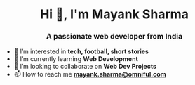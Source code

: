 <h1 align="center">Hi 👋, I'm Mayank Sharma</h1>
<h3 align="center">A passionate web developer from India</h3>

- 👀 I’m interested in **tech, football, short stories**
- 🌱 I’m currently learning **Web Development**
- 💞️ I’m looking to collaborate on **Web Dev Projects**
- 📫 How to reach me **mayank.sharma@omniful.com**

<!---
mayanks09/mayanks09 is a ✨ special ✨ repository because its `README.md` (this file) appears on your GitHub profile.
You can click the Preview link to take a look at your changes.
--->
